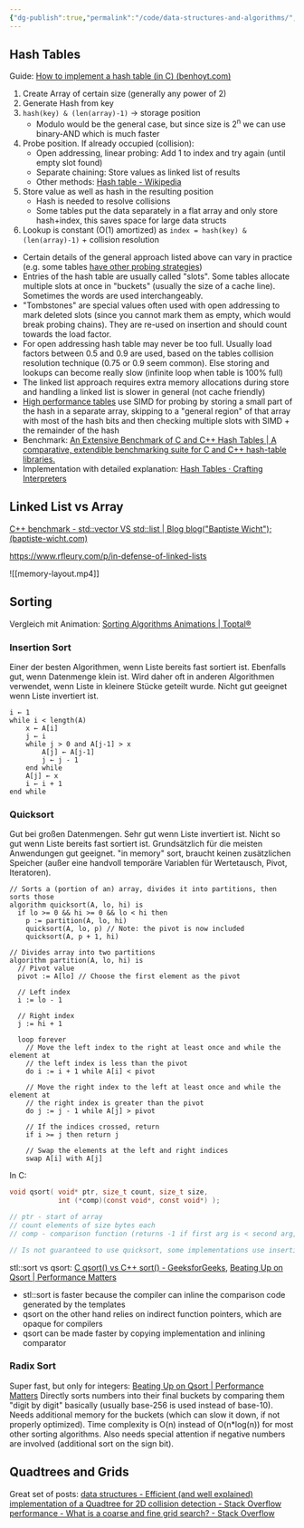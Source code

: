```yaml
---
{"dg-publish":true,"permalink":"/code/data-structures-and-algorithms/","tags":["knowledge-base","german"],"created":"2025-02-06T19:54:05.243+01:00","updated":"2025-05-24T13:06:16.203+02:00"}
---
```


## Hash Tables
Guide: [How to implement a hash table (in C) (benhoyt.com)](https://benhoyt.com/writings/hash-table-in-c/)

1. Create Array of certain size (generally any power of 2)
2. Generate Hash from key
3. `hash(key) & (len(array)-1)` -> storage position
	- Modulo would be the general case, but since size is 2<sup>n</sup> we can use binary-AND which is much faster
4. Probe position. If already occupied (collision):
	- Open addressing, linear probing: Add 1 to index and try again (until empty slot found)
	- Separate chaining: Store values as linked list of results
	- Other methods: [Hash table - Wikipedia](https://en.wikipedia.org/wiki/Hash_table#Collision_resolution)
5. Store value as well as hash in the resulting position
	- Hash is needed to resolve collisions
	- Some tables put the data separately in a flat array and only store hash+index, this saves space for large data structs
6. Lookup is constant (O(1) amortized) as `index = hash(key) & (len(array)-1)` + collision resolution

- Certain details of the general approach listed above can vary in practice (e.g. some tables [have other probing strategies](https://facebookincubator.github.io/velox/develop/hash-table.html))
- Entries of the hash table are usually called "slots". Some tables allocate multiple slots at once in "buckets" (usually the size of a cache line). Sometimes the words are used interchangeably.
- "Tombstones" are special values often used with open addressing to mark deleted slots (since you cannot mark them as empty, which would break probing chains). They are re-used on insertion and should count towards the load factor.
- For open addressing hash table may never be too full. Usually load factors between 0.5 and 0.9 are used, based on the tables collision resolution technique (0.75 or 0.9 seem common). Else storing and lookups can become really slow (infinite loop when table is 100% full)
- The linked list approach requires extra memory allocations during store and handling a linked list is slower in general (not cache friendly)
- [High performance tables](https://abseil.io/about/design/swisstables) use SIMD for probing by storing a small part of the hash in a separate array, skipping to a "general region" of that array with most of the hash bits and then checking multiple slots with SIMD + the remainder of the hash
- Benchmark: [An Extensive Benchmark of C and C++ Hash Tables | A comparative, extendible benchmarking suite for C and C++ hash-table libraries.](https://jacksonallan.github.io/c_cpp_hash_tables_benchmark/)
- Implementation with detailed explanation: [Hash Tables · Crafting Interpreters](https://craftinginterpreters.com/hash-tables.html)
## Linked List vs Array
[C++ benchmark - std::vector VS std::list | Blog blog("Baptiste Wicht"); (baptiste-wicht.com)](https://baptiste-wicht.com/posts/2012/11/cpp-benchmark-vector-vs-list.html)

https://www.rfleury.com/p/in-defense-of-linked-lists

![[memory-layout.mp4]]
## Sorting
Vergleich mit Animation: [Sorting Algorithms Animations | Toptal®](https://www.toptal.com/developers/sorting-algorithms)
### Insertion Sort
Einer der besten Algorithmen, wenn Liste bereits fast sortiert ist. Ebenfalls gut, wenn Datenmenge klein ist. Wird daher oft in anderen Algorithmen verwendet, wenn Liste in kleinere Stücke geteilt wurde.
Nicht gut geeignet wenn Liste invertiert ist.
```
i ← 1
while i < length(A)
    x ← A[i]
    j ← i
    while j > 0 and A[j-1] > x
        A[j] ← A[j-1]
        j ← j - 1
    end while
    A[j] ← x
    i ← i + 1
end while
```
### Quicksort
Gut bei großen Datenmengen.
Sehr gut wenn Liste invertiert ist.
Nicht so gut wenn Liste bereits fast sortiert ist.
Grundsätzlich für die meisten Anwendungen gut geeignet.
"in memory" sort, braucht keinen zusätzlichen Speicher (außer eine handvoll temporäre Variablen für Wertetausch, Pivot, Iteratoren).
```
// Sorts a (portion of an) array, divides it into partitions, then sorts those
algorithm quicksort(A, lo, hi) is 
  if lo >= 0 && hi >= 0 && lo < hi then
    p := partition(A, lo, hi) 
    quicksort(A, lo, p) // Note: the pivot is now included
    quicksort(A, p + 1, hi) 

// Divides array into two partitions
algorithm partition(A, lo, hi) is 
  // Pivot value
  pivot := A[lo] // Choose the first element as the pivot

  // Left index
  i := lo - 1 

  // Right index
  j := hi + 1

  loop forever 
    // Move the left index to the right at least once and while the element at
    // the left index is less than the pivot
    do i := i + 1 while A[i] < pivot
    
    // Move the right index to the left at least once and while the element at
    // the right index is greater than the pivot
    do j := j - 1 while A[j] > pivot

    // If the indices crossed, return
    if i >= j then return j
    
    // Swap the elements at the left and right indices
    swap A[i] with A[j]
```

In C:
```C
void qsort( void* ptr, size_t count, size_t size,
            int (*comp)(const void*, const void*) );

// ptr - start of array
// count elements of size bytes each
// comp - comparison function (returns -1 if first arg is < second arg, 1 if > and 0 if equal)

// Is not guaranteed to use quicksort, some implementations use insertion sort for small arrays or merge sort
```

stl::sort vs qsort: [C qsort() vs C++ sort() - GeeksforGeeks](https://www.geeksforgeeks.org/c-qsort-vs-c-sort/), [Beating Up on Qsort | Performance Matters](https://travisdowns.github.io/blog/2019/05/22/sorting.html)
- stl::sort is faster because the compiler can inline the comparison code generated by the templates
- qsort on the other hand relies on indirect function pointers, which are opaque for compilers
- qsort can be made faster by copying implementation and inlining comparator
### Radix Sort
Super fast, but only for integers: [Beating Up on Qsort | Performance Matters](https://travisdowns.github.io/blog/2019/05/22/sorting.html)
Directly sorts numbers into their final buckets by comparing them "digit by digit" basically (usually base-256 is used instead of base-10).
Needs additional memory for the buckets (which can slow it down, if not properly optimized).
Time complexity is O(n) instead of O(n\*log(n)) for most other sorting algorithms.
Also needs special attention if negative numbers are involved (additional sort on the sign bit).
## Quadtrees and Grids
Great set of posts: 
[data structures - Efficient (and well explained) implementation of a Quadtree for 2D collision detection - Stack Overflow](https://stackoverflow.com/questions/41946007/efficient-and-well-explained-implementation-of-a-quadtree-for-2d-collision-det)
[performance - What is a coarse and fine grid search? - Stack Overflow](https://stackoverflow.com/questions/59795569/what-is-a-coarse-and-fine-grid-search)